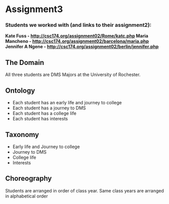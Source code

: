 # Assignment3
### Students we worked with (and links to their assignment2):

**Kate Fuss - http://csc174.org/assignment02/Rome/katc.php
Maria Mancheno - http://csc174.org/assignment02/barcelona/maria.php
Jennifer A Ngene - http://csc174.org/assignment02/berlin/jennifer.php**

##                              The Domain   

All three students are DMS Majors at the University of Rochester.

## 								Ontology     

- Each student has an early life and journey to college
- Each student has a journey to DMS
- Each student has a  college life
- Each student has interests



## Taxonomy   

- Early life and Journey to college
- Journey to DMS
- College life
-  Interests



## Choreography

Students are arranged in order of class year. Same class years are arranged in alphabetical order

